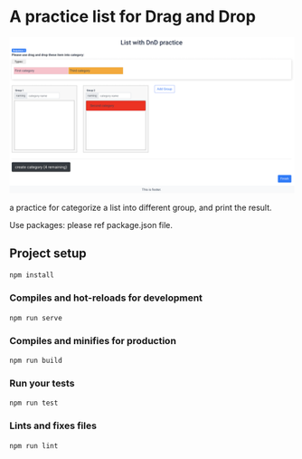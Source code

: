 # A practice list for Drag and Drop 

![image](https://github.com/winwu/use-dnd-then-categorize-lists/blob/master/src/assets/demo.png)

a practice for categorize a list into different group, and print the result.

Use packages:  please ref package.json file. 


## Project setup

```
npm install
```

### Compiles and hot-reloads for development

```
npm run serve
```

### Compiles and minifies for production

```
npm run build
```

### Run your tests

```
npm run test
```

### Lints and fixes files

```
npm run lint
```

